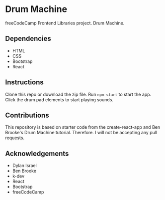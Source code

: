 # Drum Machine
freeCodeCamp Frontend Libraries project. Drum Machine.

## Dependencies 
* HTML
* CSS
* Bootstrap
* React

## Instructions 
Clone this repo or download the zip file. Run ```npm start``` to start the app. Click the drum pad elements to start playing sounds.

## Contributions
This repository is based on starter code from the create-react-app and Ben Brooke's Drum Machine tutorial. Therefore. I will not be accepting any pull requests.

## Acknowledgements
* Dylan Israel 
* Ben Brooke
* k-dev
* React
* Bootstrap
* freeCodeCamp
